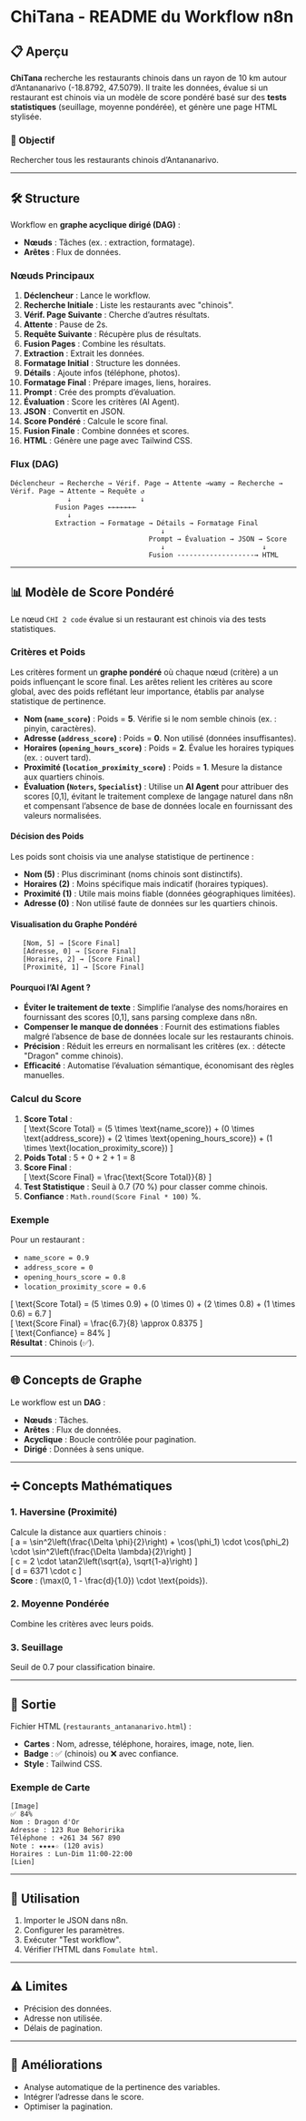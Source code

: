 # ChiTana - README du Workflow n8n

## 📋 Aperçu

**ChiTana** recherche les restaurants chinois dans un rayon de 10 km autour d’Antananarivo (-18.8792, 47.5079). Il traite les données, évalue si un restaurant est chinois via un modèle de score pondéré basé sur des **tests statistiques** (seuillage, moyenne pondérée), et génère une page HTML stylisée.

### 🎯 Objectif
Rechercher tous les restaurants chinois d’Antananarivo.

---

## 🛠️ Structure

Workflow en **graphe acyclique dirigé (DAG)** :
- **Nœuds** : Tâches (ex. : extraction, formatage).
- **Arêtes** : Flux de données.

### Nœuds Principaux
1. **Déclencheur** : Lance le workflow.
2. **Recherche Initiale** : Liste les restaurants avec "chinois".
3. **Vérif. Page Suivante** : Cherche d’autres résultats.
4. **Attente** : Pause de 2s.
5. **Requête Suivante** : Récupère plus de résultats.
6. **Fusion Pages** : Combine les résultats.
7. **Extraction** : Extrait les données.
8. **Formatage Initial** : Structure les données.
9. **Détails** : Ajoute infos (téléphone, photos).
10. **Formatage Final** : Prépare images, liens, horaires.
11. **Prompt** : Crée des prompts d’évaluation.
12. **Évaluation** : Score les critères (AI Agent).
13. **JSON** : Convertit en JSON.
14. **Score Pondéré** : Calcule le score final.
15. **Fusion Finale** : Combine données et scores.
16. **HTML** : Génère une page avec Tailwind CSS.

### Flux (DAG)
```
Déclencheur → Recherche → Vérif. Page → Attente →wamy → Recherche → Vérif. Page → Attente → Requête ↺
              ↓                 ↓
           Fusion Pages ←←←←←←←
              ↓
           Extraction → Formatage → Détails → Formatage Final
                                     ↓
                                  Prompt → Évaluation → JSON → Score
                                     ↓                        ↓
                                  Fusion -------------------→ HTML
```

---

## 📊 Modèle de Score Pondéré

Le nœud `CHI 2 code` évalue si un restaurant est chinois via des tests statistiques.

### Critères et Poids
Les critères forment un **graphe pondéré** où chaque nœud (critère) a un poids influençant le score final. Les arêtes relient les critères au score global, avec des poids reflétant leur importance, établis par analyse statistique de pertinence.

- **Nom (`name_score`)** : Poids = **5**. Vérifie si le nom semble chinois (ex. : pinyin, caractères).
- **Adresse (`address_score`)** : Poids = **0**. Non utilisé (données insuffisantes).
- **Horaires (`opening_hours_score`)** : Poids = **2**. Évalue les horaires typiques (ex. : ouvert tard).
- **Proximité (`location_proximity_score`)** : Poids = **1**. Mesure la distance aux quartiers chinois.
- **Évaluation (`Noters`, `Specialist`)** : Utilise un **AI Agent** pour attribuer des scores [0,1], évitant le traitement complexe de langage naturel dans n8n et compensant l’absence de base de données locale en fournissant des valeurs normalisées.

#### Décision des Poids
Les poids sont choisis via une analyse statistique de pertinence :
- **Nom (5)** : Plus discriminant (noms chinois sont distinctifs).
- **Horaires (2)** : Moins spécifique mais indicatif (horaires typiques).
- **Proximité (1)** : Utile mais moins fiable (données géographiques limitées).
- **Adresse (0)** : Non utilisé faute de données sur les quartiers chinois.

#### Visualisation du Graphe Pondéré
```
   [Nom, 5] → [Score Final]
   [Adresse, 0] → [Score Final]
   [Horaires, 2] → [Score Final]
   [Proximité, 1] → [Score Final]
```

#### Pourquoi l’AI Agent ?
- **Éviter le traitement de texte** : Simplifie l’analyse des noms/horaires en fournissant des scores [0,1], sans parsing complexe dans n8n.
- **Compenser le manque de données** : Fournit des estimations fiables malgré l’absence de base de données locale sur les restaurants chinois.
- **Précision** : Réduit les erreurs en normalisant les critères (ex. : détecte "Dragon" comme chinois).
- **Efficacité** : Automatise l’évaluation sémantique, économisant des règles manuelles.

### Calcul du Score
1. **Score Total** :  
   \[ \text{Score Total} = (5 \times \text{name_score}) + (0 \times \text{address_score}) + (2 \times \text{opening_hours_score}) + (1 \times \text{location_proximity_score}) \]
2. **Poids Total** : 5 + 0 + 2 + 1 = 8
3. **Score Final** :  
   \[ \text{Score Final} = \frac{\text{Score Total}}{8} \]
4. **Test Statistique** : Seuil à 0.7 (70 %) pour classer comme chinois.
5. **Confiance** : `Math.round(Score Final * 100)` %.

### Exemple
Pour un restaurant :
- `name_score = 0.9`
- `address_score = 0`
- `opening_hours_score = 0.8`
- `location_proximity_score = 0.6`

\[ \text{Score Total} = (5 \times 0.9) + (0 \times 0) + (2 \times 0.8) + (1 \times 0.6) = 6.7 \]  
\[ \text{Score Final} = \frac{6.7}{8} \approx 0.8375 \]  
\[ \text{Confiance} = 84\% \]  
**Résultat** : Chinois (✅).

---

## 🌐 Concepts de Graphe

Le workflow est un **DAG** :
- **Nœuds** : Tâches.
- **Arêtes** : Flux de données.
- **Acyclique** : Boucle contrôlée pour pagination.
- **Dirigé** : Données à sens unique.

---

## ➗ Concepts Mathématiques

### 1. Haversine (Proximité)
Calcule la distance aux quartiers chinois :  
\[ a = \sin^2\left(\frac{\Delta \phi}{2}\right) + \cos(\phi_1) \cdot \cos(\phi_2) \cdot \sin^2\left(\frac{\Delta \lambda}{2}\right) \]  
\[ c = 2 \cdot \atan2\left(\sqrt{a}, \sqrt{1-a}\right) \]  
\[ d = 6371 \cdot c \]  
**Score** : \(\max(0, 1 - \frac{d}{1.0}) \cdot \text{poids}\).

### 2. Moyenne Pondérée
Combine les critères avec leurs poids.

### 3. Seuillage
Seuil de 0.7 pour classification binaire.

---

## 📄 Sortie

Fichier HTML (`restaurants_antananarivo.html`) :
- **Cartes** : Nom, adresse, téléphone, horaires, image, note, lien.
- **Badge** : ✅ (chinois) ou ❌ avec confiance.
- **Style** : Tailwind CSS.

### Exemple de Carte
```
[Image]
✅ 84%
Nom : Dragon d'Or
Adresse : 123 Rue Behoririka
Téléphone : +261 34 567 890
Note : ★★★★☆ (120 avis)
Horaires : Lun-Dim 11:00-22:00
[Lien]
```

---

## 🚀 Utilisation
1. Importer le JSON dans n8n.
2. Configurer les paramètres.
3. Exécuter "Test workflow".
4. Vérifier l’HTML dans `Fomulate html`.

---

## ⚠️ Limites
- Précision des données.
- Adresse non utilisée.
- Délais de pagination.

---

## 🔮 Améliorations
- Analyse automatique de la pertinence des variables.
- Intégrer l’adresse dans le score.
- Optimiser la pagination.
